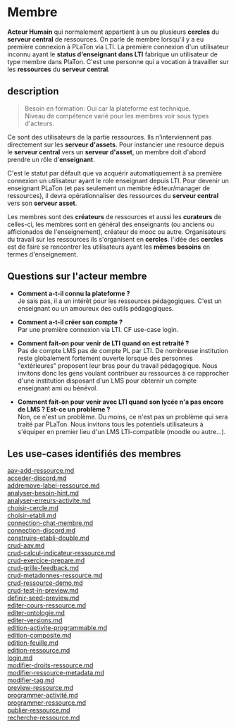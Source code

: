  
# Membre

**Acteur Humain** qui normalement appartient à un ou plusieurs **cercles** du **serveur central** de ressources. On parle de membre lorsqu'il y a eu première connexion à PLaTon via LTI. La première connexion d'un utilisateur inconnu ayant le **status d'enseignant dans LTI** fabrique un utilisateur de type membre dans PlaTon. C'est une personne qui a vocation à travailler sur les **ressources** du **serveur central**.

## description

> Besoin en formation: Oui car la plateforme est technique. \
> Niveau de compétence varié pour les membres voir sous types d'acteurs.

Ce sont des utilisateurs de la partie ressources. Ils n'interviennent pas directement sur les **serveur d'assets**. Pour instancier une resource depuis le **serveur central** vers un **serveur d'asset**, un membre doit d'abord prendre un rôle d'**enseignant**. 

C'est le statut par défault que va acquérir automatiquement à sa première connexion un utilisateur ayant le role enseignant depuis LTI. Pour devenir un enseignant PLaTon (et pas seulement un membre éditeur/manager de ressources), il devra opérationnaliser des ressources du **serveur central** vers son **serveur asset**.

Les membres sont des **créateurs** de ressources et aussi les **curateurs** de celles-ci, les membres sont en général des enseignants (ou anciens ou afficionados de l'enseignement), créateur de mooc ou autre.
Organisateurs du travail sur les ressources ils s'organisent en **cercles**.
l'idée des **cercles** est de faire se rencontrer les utilisateurs ayant les **mêmes besoins** en termes d'enseignement. 

## Questions sur l'acteur membre

* **Comment a-t-il connu la plateforme ?**  \
  Je sais pas, il a un intérêt pour les ressources pédagogiques. C'est un enseignant ou un amoureux des outils pédagogiques.

* **Comment a-t-il créer son compte ?** \
  Par une première connexion via LTI. CF use-case login.

* **Comment fait-on pour venir de LTI quand on est retraité ?** \
  Pas de compte LMS pas de compte PL par LTI. De nombreuse institution reste globalement fortement ouverte lorsque des personnes "extérieures" proposent leur bras pour du travail pédagogique. Nous invitons donc les gens voulant contribuer au ressources à ce rapprocher d'une institution disposant d'un LMS pour obternir un compte enseignant ami ou bénévol.

* **Comment fait-on pour venir avec LTI quand son lycée n'a pas encore de LMS ? Est-ce un problème ?** \
  Non, ce n'est un problème. Du moins, ce n'est pas un problème qui sera traité par PLaTon. Nous invitons tous les potentiels utilisateurs à s'équiper en premier lieu d'un LMS LTI-compatible (moodle ou autre...).

## Les use-cases identifiés des membres

[aav-add-ressource.md](https://github.com/PremierLangage/platon-conception/tree/master/UC/Membre/aav-add-ressource.md)   
[acceder-discord.md](https://github.com/PremierLangage/platon-conception/tree/master/UC/Membre/acceder-discord.md)   
[addremove-label-ressource.md](https://github.com/PremierLangage/platon-conception/tree/master/UC/Membre/addremove-label-ressource.md)   
[analyser-besoin-hint.md](https://github.com/PremierLangage/platon-conception/tree/master/UC/Membre/analyser-besoin-hint.md)   
[analyser-erreurs-activite.md](https://github.com/PremierLangage/platon-conception/tree/master/UC/Membre/analyser-erreurs-activite.md)   
[choisir-cercle.md](https://github.com/PremierLangage/platon-conception/tree/master/UC/Membre/choisir-cercle.md)   
[choisir-etabli.md](https://github.com/PremierLangage/platon-conception/tree/master/UC/Membre/choisir-etabli.md)   
[connection-chat-membre.md](https://github.com/PremierLangage/platon-conception/tree/master/UC/Membre/connection-chat-membre.md)   
[connection-discord.md](https://github.com/PremierLangage/platon-conception/tree/master/UC/Membre/connection-discord.md)   
[construire-etabli-double.md](https://github.com/PremierLangage/platon-conception/tree/master/UC/Membre/construire-etabli-double.md)   
[crud-aav.md](https://github.com/PremierLangage/platon-conception/tree/master/UC/Membre/crud-aav.md)   
[crud-calcul-indicateur-ressource.md](https://github.com/PremierLangage/platon-conception/tree/master/UC/Membre/crud-calcul-indicateur-ressource.md)   
[crud-exercice-prepare.md](https://github.com/PremierLangage/platon-conception/tree/master/UC/Membre/crud-exercice-prepare.md)   
[crud-grille-feedback.md](https://github.com/PremierLangage/platon-conception/tree/master/UC/Membre/crud-grille-feedback.md)   
[crud-metadonnes-ressource.md](https://github.com/PremierLangage/platon-conception/tree/master/UC/Membre/crud-metadonnes-ressource.md)   
[crud-ressource-demo.md](https://github.com/PremierLangage/platon-conception/tree/master/UC/Membre/crud-ressource-demo.md)   
[crud-test-in-preview.md](https://github.com/PremierLangage/platon-conception/tree/master/UC/Membre/crud-test-in-preview.md)   
[definir-seed-preview.md](https://github.com/PremierLangage/platon-conception/tree/master/UC/Membre/definir-seed-preview.md)   
[editer-cours-ressource.md](https://github.com/PremierLangage/platon-conception/tree/master/UC/Membre/editer-cours-ressource.md)   
[editer-ontologie.md](https://github.com/PremierLangage/platon-conception/tree/master/UC/Membre/editer-ontologie.md)   
[editer-versions.md](https://github.com/PremierLangage/platon-conception/tree/master/UC/Membre/editer-versions.md)   
[edition-activite-programmable.md](https://github.com/PremierLangage/platon-conception/tree/master/UC/Membre/edition-activite-programmable.md)   
[edition-composite.md](https://github.com/PremierLangage/platon-conception/tree/master/UC/Membre/edition-composite.md)   
[edition-feuille.md](https://github.com/PremierLangage/platon-conception/tree/master/UC/Membre/edition-feuille.md)   
[edition-ressource.md](https://github.com/PremierLangage/platon-conception/tree/master/UC/Membre/edition-ressource.md)   
[login.md](https://github.com/PremierLangage/platon-conception/tree/master/UC/Membre/login.md)   
[modifier-droits-ressource.md](https://github.com/PremierLangage/platon-conception/tree/master/UC/Membre/modifier-droits-ressource.md)   
[modifier-ressource-metadata.md](https://github.com/PremierLangage/platon-conception/tree/master/UC/Membre/modifier-ressource-metadata.md)   
[modifier-tag.md](https://github.com/PremierLangage/platon-conception/tree/master/UC/Membre/modifier-tag.md)   
[preview-ressource.md](https://github.com/PremierLangage/platon-conception/tree/master/UC/Membre/preview-ressource.md)   
[programmer-activité.md](https://github.com/PremierLangage/platon-conception/tree/master/UC/Membre/programmer-activité.md)   
[programmer-ressource.md](https://github.com/PremierLangage/platon-conception/tree/master/UC/Membre/programmer-ressource.md)   
[publier-ressource.md](https://github.com/PremierLangage/platon-conception/tree/master/UC/Membre/publier-ressource.md)   
[recherche-ressource.md](https://github.com/PremierLangage/platon-conception/tree/master/UC/Membre/recherche-ressource.md)   
